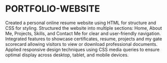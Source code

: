 # PORTFOLIO-WEBSITE
Created a personal online resume website using HTML for structure and CSS for styling. Structured the website into multiple sections: Home, About Me, Projects, Skills, and Contact Me for clear and user-friendly navigation. Integrated features to showcase certificates, resume, projects and my gate scorecard allowing visitors to view or download professional documents. Applied responsive design techniques using CSS media queries to ensure optimal display across desktop, tablet, and mobile devices. 
